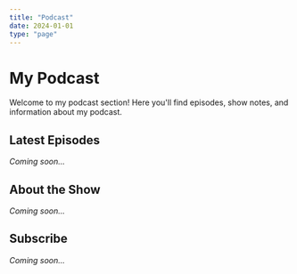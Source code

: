```yaml
---
title: "Podcast"
date: 2024-01-01
type: "page"
---
```


# My Podcast

Welcome to my podcast section! Here you'll find episodes, show notes, and information about my podcast.

## Latest Episodes

*Coming soon...*

## About the Show

*Coming soon...*

## Subscribe

*Coming soon...*

